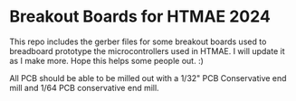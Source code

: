 # Breakout Boards for HTMAE 2024
This repo includes the gerber files for some breakout boards used to breadboard prototype the microcontrollers used in HTMAE. I will update it as I make more. Hope this helps some people out. :) 

All PCB should be able to be milled out with a 1/32" PCB Conservative end mill and 1/64 PCB conservative end mill.
